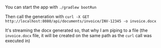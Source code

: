 You can start the app with `./gradlew bootRun`


Then call the generation with `curl -X GET http://localhost:8080/api/documents/invoice/INV-12345 -o invoice.docx`

It's streaming the docx generated so, that why I am piping to a file (the `invoice.docx` file, it will be created on the same path as the `curl` call was executed in)
